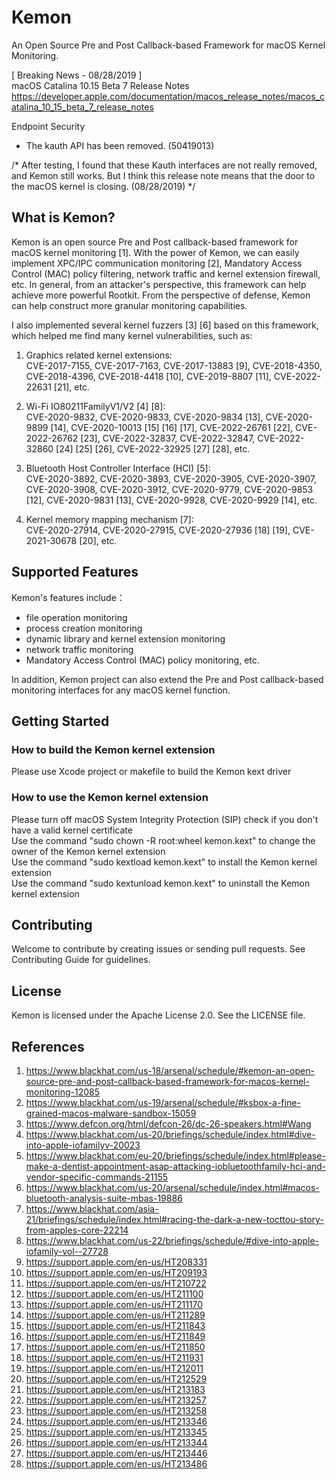 # Kemon
An Open Source Pre and Post Callback-based Framework for macOS Kernel Monitoring.

[ Breaking News - 08/28/2019 ]  
macOS Catalina 10.15 Beta 7 Release Notes  
https://developer.apple.com/documentation/macos_release_notes/macos_catalina_10_15_beta_7_release_notes

Endpoint Security
 - The kauth API has been removed. (50419013)

/* After testing, I found that these Kauth interfaces are not really removed, and Kemon still works. But I think this release note means that the door to the macOS kernel is closing. (08/28/2019) */

## What is Kemon?
Kemon is an open source Pre and Post callback-based framework for macOS kernel monitoring [1]. With the power of Kemon, we can easily implement XPC/IPC communication monitoring [2], Mandatory Access Control (MAC) policy filtering, network traffic and kernel extension firewall, etc. In general, from an attacker's perspective, this framework can help achieve more powerful Rootkit. From the perspective of defense, Kemon can help construct more granular monitoring capabilities.

I also implemented several kernel fuzzers [3] [6] based on this framework, which helped me find many kernel vulnerabilities, such as:

1. Graphics related kernel extensions:  
CVE-2017-7155, CVE-2017-7163, CVE-2017-13883 [9], CVE-2018-4350, CVE-2018-4396, CVE-2018-4418 [10], CVE-2019-8807 [11], CVE-2022-22631 [21], etc.

2. Wi-Fi IO80211FamilyV1/V2 [4] [8]:  
CVE-2020-9832, CVE-2020-9833, CVE-2020-9834 [13], CVE-2020-9899 [14], CVE-2020-10013 [15] [16] [17], CVE-2022-26761 [22], CVE-2022-26762 [23], CVE-2022-32837, CVE-2022-32847, CVE-2022-32860 [24] [25] [26], CVE-2022-32925 [27] [28], etc.

3. Bluetooth Host Controller Interface (HCI) [5]:  
CVE-2020-3892, CVE-2020-3893, CVE-2020-3905, CVE-2020-3907, CVE-2020-3908, CVE-2020-3912, CVE-2020-9779, CVE-2020-9853 [12], CVE-2020-9831 [13], CVE-2020-9928, CVE-2020-9929 [14], etc.

4. Kernel memory mapping mechanism [7]:  
CVE-2020-27914, CVE-2020-27915, CVE-2020-27936 [18] [19], CVE-2021-30678 [20], etc.

## Supported Features
Kemon's features include：
- file operation monitoring
- process creation monitoring
- dynamic library and kernel extension monitoring
- network traffic monitoring
- Mandatory Access Control (MAC) policy monitoring, etc.

In addition, Kemon project can also extend the Pre and Post callback-based monitoring interfaces for any macOS kernel function.

## Getting Started
### How to build the Kemon kernel extension
Please use Xcode project or makefile to build the Kemon kext driver

### How to use the Kemon kernel extension
Please turn off macOS System Integrity Protection (SIP) check if you don't have a valid kernel certificate  
Use the command "sudo chown -R root:wheel kemon.kext" to change the owner of the Kemon kernel extension  
Use the command "sudo kextload kemon.kext" to install the Kemon kernel extension  
Use the command "sudo kextunload kemon.kext" to uninstall the Kemon kernel extension


## Contributing
Welcome to contribute by creating issues or sending pull requests. See Contributing Guide for guidelines.

## License
Kemon is licensed under the Apache License 2.0. See the LICENSE file.

## References
1. https://www.blackhat.com/us-18/arsenal/schedule/#kemon-an-open-source-pre-and-post-callback-based-framework-for-macos-kernel-monitoring-12085
2. https://www.blackhat.com/us-19/arsenal/schedule/#ksbox-a-fine-grained-macos-malware-sandbox-15059
3. https://www.defcon.org/html/defcon-26/dc-26-speakers.html#Wang
4. https://www.blackhat.com/us-20/briefings/schedule/index.html#dive-into-apple-iofamilyv-20023
5. https://www.blackhat.com/eu-20/briefings/schedule/index.html#please-make-a-dentist-appointment-asap-attacking-iobluetoothfamily-hci-and-vendor-specific-commands-21155
6. https://www.blackhat.com/us-20/arsenal/schedule/index.html#macos-bluetooth-analysis-suite-mbas-19886
7. https://www.blackhat.com/asia-21/briefings/schedule/index.html#racing-the-dark-a-new-tocttou-story-from-apples-core-22214
8. https://www.blackhat.com/us-22/briefings/schedule/#dive-into-apple-iofamily-vol--27728
9. https://support.apple.com/en-us/HT208331
10. https://support.apple.com/en-us/HT209193
11. https://support.apple.com/en-us/HT210722
12. https://support.apple.com/en-us/HT211100
13. https://support.apple.com/en-us/HT211170
14. https://support.apple.com/en-us/HT211289
15. https://support.apple.com/en-us/HT211843
16. https://support.apple.com/en-us/HT211849
17. https://support.apple.com/en-us/HT211850
18. https://support.apple.com/en-us/HT211931
19. https://support.apple.com/en-us/HT212011
20. https://support.apple.com/en-us/HT212529
21. https://support.apple.com/en-us/HT213183
22. https://support.apple.com/en-us/HT213257
23. https://support.apple.com/en-us/HT213258
24. https://support.apple.com/en-us/HT213346
25. https://support.apple.com/en-us/HT213345
26. https://support.apple.com/en-us/HT213344
27. https://support.apple.com/en-us/HT213446
28. https://support.apple.com/en-us/HT213486
